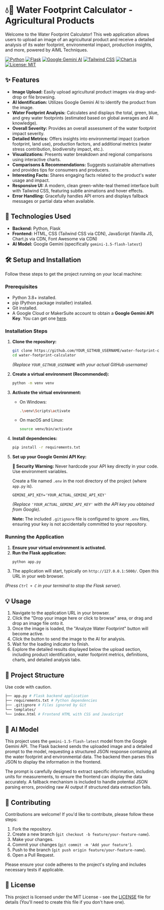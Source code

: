 # 💧🌱 Water Footprint Calculator - Agricultural Products

Welcome to the Water Footprint Calculator! This web application allows users to upload an image of an agricultural product and receive a detailed analysis of its water footprint, environmental impact, production insights, and more, powered by AIML Techniques.

[![Python](https://img.shields.io/badge/Python-3.8%2B-blue?logo=python)](https://www.python.org/)
[![Flask](https://img.shields.io/badge/Flask-2.3%2B-lightgrey?logo=flask)](https://flask.palletsprojects.com/)
[![Google Gemini AI](https://img.shields.io/badge/Google%20Gemini-AI-4285F4?logo=google)](https://ai.google.dev/models/gemini)
[![Tailwind CSS](https://img.shields.io/badge/Tailwind%20CSS-3.0%2B-06B6D4?logo=tailwindcss)](https://tailwindcss.com/)
[![Chart.js](https://img.shields.io/badge/Chart.js-3.9%2B-FF6384?logo=chartdotjs)](https://www.chartjs.org/)
[![License: MIT](https://img.shields.io/badge/License-MIT-yellow.svg)](https://opensource.org/licenses/MIT)

## ✨ Features

*   **Image Upload:** Easily upload agricultural product images via drag-and-drop or file browsing.
*   **AI Identification:** Utilizes Google Gemini AI to identify the product from the image.
*   **Water Footprint Analysis:** Calculates and displays the total, green, blue, and grey water footprints (estimated based on global averages and AI knowledge).
*   **Overall Severity:** Provides an overall assessment of the water footprint impact severity.
*   **Detailed Metrics:** Offers insights into environmental impact (carbon footprint, land use), production factors, and additional metrics (water stress contribution, biodiversity impact, etc.).
*   **Visualizations:** Presents water breakdown and regional comparisons using interactive charts.
*   **Comparisons & Recommendations:** Suggests sustainable alternatives and provides tips for consumers and producers.
*   **Interesting Facts:** Shares engaging facts related to the product's water usage and impact.
*   **Responsive UI:** A modern, clean green-white-teal themed interface built with Tailwind CSS, featuring subtle animations and hover effects.
*   **Error Handling:** Gracefully handles API errors and displays fallback messages or partial data when available.

## 🚀 Technologies Used

*   **Backend:** Python, Flask
*   **Frontend:** HTML, CSS (Tailwind CSS via CDN), JavaScript (Vanilla JS, Chart.js via CDN, Font Awesome via CDN)
*   **AI Model:** Google Gemini (specifically `gemini-1.5-flash-latest`)

## 🛠️ Setup and Installation

Follow these steps to get the project running on your local machine:

### Prerequisites

*   Python 3.8+ installed.
*   pip (Python package installer) installed.
*   Git installed.
*   A Google Cloud or MakerSuite account to obtain a **Google Gemini API Key**. You can get one [here](https://aistudio.google.com/app/apikey).

### Installation Steps

1.  **Clone the repository:**
    ```bash
    git clone https://github.com/YOUR_GITHUB_USERNAME/water-footprint-calculator.git
    cd water-footprint-calculator
    ```
    *(Replace `YOUR_GITHUB_USERNAME` with your actual GitHub username)*

2.  **Create a virtual environment (Recommended):**
    ```bash
    python -m venv venv
    ```

3.  **Activate the virtual environment:**
    *   On Windows:
        ```bash
        .\venv\Scripts\activate
        ```
    *   On macOS and Linux:
        ```bash
        source venv/bin/activate
        ```

4.  **Install dependencies:**
    ```bash
    pip install -r requirements.txt
    ```

5.  **Set up your Google Gemini API Key:**

    **🚨 Security Warning:** Never hardcode your API key directly in your code. Use environment variables.

    Create a file named `.env` in the root directory of the project (where `app.py` is).
    ```env
    GEMINI_API_KEY='YOUR_ACTUAL_GEMINI_API_KEY'
    ```
    *(Replace `'YOUR_ACTUAL_GEMINI_API_KEY'` with the API key you obtained from Google).*

    **Note:** The included `.gitignore` file is configured to ignore `.env` files, ensuring your key is not accidentally committed to your repository.

### Running the Application

1.  **Ensure your virtual environment is activated.**
2.  **Run the Flask application:**
    ```bash
    python app.py
    ```
3.  The application will start, typically on `http://127.0.0.1:5000/`. Open this URL in your web browser.

*(Press `Ctrl + C` in your terminal to stop the Flask server).*

## 💡 Usage

1.  Navigate to the application URL in your browser.
2.  Click the "Drop your image here or click to browse" area, or drag and drop an image file onto it.
3.  Once the image is loaded, the "Analyze Water Footprint" button will become active.
4.  Click the button to send the image to the AI for analysis.
5.  Wait for the loading indicator to finish.
6.  Explore the detailed results displayed below the upload section, including product identification, water footprint metrics, definitions, charts, and detailed analysis tabs.

## 📁 Project Structure
Use code with caution.
```bash
├── app.py # Flask backend application
├── requirements.txt # Python dependencies
├── .gitignore # Files ignored by Git
└── templates/
└── index.html # Frontend HTML with CSS and JavaScript
```

## 🤖 AI Model

This project uses the `gemini-1.5-flash-latest` model from the Google Gemini API. The Flask backend sends the uploaded image and a detailed prompt to the model, requesting a structured JSON response containing all the water footprint and environmental data. The backend then parses this JSON to display the information in the frontend.

The prompt is carefully designed to extract specific information, including units for measurements, to ensure the frontend can display the data accurately. A fallback mechanism is included to handle potential JSON parsing errors, providing raw AI output if structured data extraction fails.

## 👋 Contributing

Contributions are welcome! If you'd like to contribute, please follow these steps:

1.  Fork the repository.
2.  Create a new branch (`git checkout -b feature/your-feature-name`).
3.  Make your changes.
4.  Commit your changes (`git commit -m 'Add your feature'`).
5.  Push to the branch (`git push origin feature/your-feature-name`).
6.  Open a Pull Request.

Please ensure your code adheres to the project's styling and includes necessary tests if applicable.

## 📄 License

This project is licensed under the MIT License - see the [LICENSE](LICENSE) file for details (You'll need to create this file if you don't have one).
